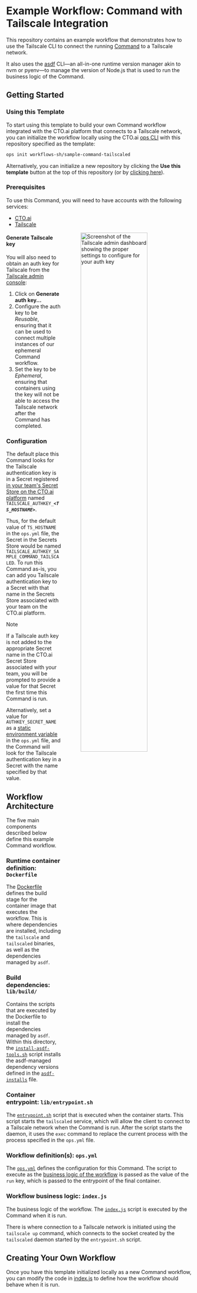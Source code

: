 # Example Workflow: Command with Tailscale Integration

This repository contains an example workflow that demonstrates how to use the Tailscale CLI to connect the running [Command](https://cto.ai/docs/commands/overview/) to a Tailscale network.

It also uses the [asdf](https://asdf-vm.com/) CLI—an all-in-one runtime version manager akin to nvm or pyenv—to manage the version of Node.js that is used to run the business logic of the Command.

## Getting Started

### Using this Template

To start using this template to build your own Command workflow integrated with the CTO.ai platform that connects to a Tailscale network, you can initialize the workflow locally using the CTO.ai [ops CLI](https://cto.ai/docs/usage-reference/ops-cli/) with this repository specified as the template:

```bash
ops init workflows-sh/sample-command-tailscaled
```

Alternatively, you can initialize a new repository by clicking the **Use this template** button at the top of this repository (or by [clicking here](https://github.com/new?template_name=sample-command-tailscaled&template_owner=workflows-sh)).

### Prerequisites

To use this Command, you will need to have accounts with the following services:

- [CTO.ai](https://cto.ai/home)
- [Tailscale](https://tailscale.com/)

<img src="https://github.com/user-attachments/assets/0c85bf1c-882b-4276-82dd-c8900787f314" alt="Screenshot of the Tailscale admin dashboard showing the proper settings to configure for your auth key" width="60%" align="right" style="padding-left: 50px;" />

#### Generate Tailscale key

You will also need to obtain an auth key for Tailscale from the [Tailscale admin console](https://login.tailscale.com/admin/settings/keys):

1. Click on **Generate auth key...**
2. Configure the auth key to be *Reusable*, ensuring that it can be used to connect multiple instances of our ephemeral Command workflow.
3. Set the key to be *Ephemeral*, ensuring that containers using the key will not be able to access the Tailscale network after the Command has completed.

### Configuration

The default place this Command looks for the Tailscale authentication key is in a Secret registered [in your team's Secret Store on the CTO.ai platform](https://cto.ai/docs/configs-and-secrets/configs-and-secrets/) named <code>TAILSCALE_AUTHKEY_<strong><em><TS_HOSTNAME></em></strong></code>.

Thus, for the default value of `TS_HOSTNAME` in the `ops.yml` file, the Secret in the Secrets Store would be named `TAILSCALE_AUTHKEY_SAMPLE_COMMAND_TAILSCALED`. To run this Command as-is, you can add you Tailscale authentication key to a Secret with that name in the Secrets Store associated with your team on the CTO.ai platform.

> [!NOTE]
> If a Tailscale auth key is not added to the appropriate Secret name in the CTO.ai Secret Store associated with your team, you will be prompted to provide a value for that Secret the first time this Command is run.

Alternatively, set a value for `AUTHKEY_SECRET_NAME` as a [static environment variable](https://cto.ai/docs/configs-and-secrets/managing-variables/#managing-workflow-behavior-with-environment-variables) in the `ops.yml` file, and the Command will look for the Tailscale authentication key in a Secret with the name specified by that value.

## Workflow Architecture

The five main components described below define this example Command workflow.

### Runtime container definition: `Dockerfile`

The [Dockerfile](./Dockerfile) defines the build stage for the container image that executes the workflow. This is where dependencies are installed, including the `tailscale` and `tailscaled` binaries, as well as the dependencies managed by `asdf`.

### Build dependencies: `lib/build/`

Contains the scripts that are executed by the Dockerfile to install the dependencies managed by `asdf`. Within this directory, the [`install-asdf-tools.sh`](./lib/build/install-asdf-tools.sh) script installs the asdf-managed dependency versions defined in the [`asdf-installs`](./lib/build/asdf-installs) file.

### Container entrypoint: `lib/entrypoint.sh`

The [`entrypoint.sh`](./lib/entrypoint.sh) script that is executed when the container starts. This script starts the `tailscaled` service, which will allow the client to connect to a Tailscale network when the Command is run. After the script starts the daemon, it uses the `exec` command to replace the current process with the process specified in the `ops.yml` file.

### Workflow definition(s): `ops.yml`

The [`ops.yml`](./ops.yml) defines the configuration for this Command. The script to execute as the [business logic of the workflow](https://cto.ai/docs/usage-reference/ops-yml/) is passed as the value of the `run` key, which is passed to the entrypoint of the final container.

### Workflow business logic: `index.js`

The business logic of the workflow. The [`index.js`](./index.js) script is executed by the Command when it is run.

There is where connection to a Tailscale network is initiated using the `tailscale up` command, which connects to the socket created by the `tailscaled` daemon started by the `entrypoint.sh` script.

## Creating Your Own Workflow

Once you have this template initialized locally as a new Command workflow, you can modify the code in [index.js](./index.js) to define how the workflow should behave when it is run.